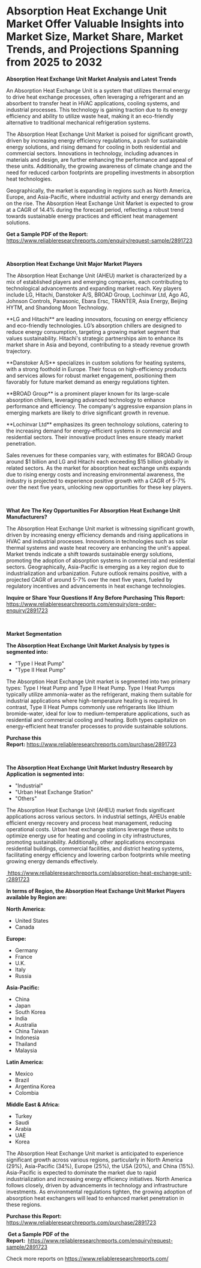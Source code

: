 <p><h1>Absorption Heat Exchange Unit Market Offer Valuable Insights into Market Size, Market Share, Market Trends, and Projections Spanning from 2025 to 2032</h1></p><p><strong>Absorption Heat Exchange Unit Market Analysis and Latest Trends</strong></p>
<p><p>An Absorption Heat Exchange Unit is a system that utilizes thermal energy to drive heat exchange processes, often leveraging a refrigerant and an absorbent to transfer heat in HVAC applications, cooling systems, and industrial processes. This technology is gaining traction due to its energy efficiency and ability to utilize waste heat, making it an eco-friendly alternative to traditional mechanical refrigeration systems.</p><p>The Absorption Heat Exchange Unit Market is poised for significant growth, driven by increasing energy efficiency regulations, a push for sustainable energy solutions, and rising demand for cooling in both residential and commercial sectors. Innovations in technology, including advances in materials and design, are further enhancing the performance and appeal of these units. Additionally, the growing awareness of climate change and the need for reduced carbon footprints are propelling investments in absorption heat technologies.</p><p>Geographically, the market is expanding in regions such as North America, Europe, and Asia-Pacific, where industrial activity and energy demands are on the rise. The Absorption Heat Exchange Unit Market is expected to grow at a CAGR of 14.4% during the forecast period, reflecting a robust trend towards sustainable energy practices and efficient heat management solutions.</p></p>
<p><strong>Get a Sample PDF of the Report:&nbsp;</strong> <a href="https://www.reliableresearchreports.com/enquiry/request-sample/2891723?utm_campaign=3265&utm_medium=2&utm_source=Github&utm_content=ia&utm_term=14032025&utm_id=absorption-heat-exchange-unit">https://www.reliableresearchreports.com/enquiry/request-sample/2891723</a></p>
<p>&nbsp;</p>
<p><strong>Absorption Heat Exchange Unit Major Market Players</strong></p>
<p><p>The Absorption Heat Exchange Unit (AHEU) market is characterized by a mix of established players and emerging companies, each contributing to technological advancements and expanding market reach. Key players include LG, Hitachi, Danstoker A/S, BROAD Group, Lochinvar Ltd, Ago AG, Johnson Controls, Panasonic, Ebara Ersc, TRANTER, Asia Energy, Beijing HYTM, and Shandong Moon Technology.</p><p>**LG and Hitachi** are leading innovators, focusing on energy efficiency and eco-friendly technologies. LG’s absorption chillers are designed to reduce energy consumption, targeting a growing market segment that values sustainability. Hitachi's strategic partnerships aim to enhance its market share in Asia and beyond, contributing to a steady revenue growth trajectory.</p><p>**Danstoker A/S** specializes in custom solutions for heating systems, with a strong foothold in Europe. Their focus on high-efficiency products and services allows for robust market engagement, positioning them favorably for future market demand as energy regulations tighten.</p><p>**BROAD Group** is a prominent player known for its large-scale absorption chillers, leveraging advanced technology to enhance performance and efficiency. The company's aggressive expansion plans in emerging markets are likely to drive significant growth in revenue.</p><p>**Lochinvar Ltd** emphasizes its green technology solutions, catering to the increasing demand for energy-efficient systems in commercial and residential sectors. Their innovative product lines ensure steady market penetration.</p><p>Sales revenues for these companies vary, with estimates for BROAD Group around $1 billion and LG and Hitachi each exceeding $15 billion globally in related sectors. As the market for absorption heat exchange units expands due to rising energy costs and increasing environmental awareness, the industry is projected to experience positive growth with a CAGR of 5-7% over the next five years, unlocking new opportunities for these key players.</p></p>
<p>&nbsp;</p>
<p><strong>What Are The Key Opportunities For Absorption Heat Exchange Unit Manufacturers?</strong></p>
<p><p>The Absorption Heat Exchange Unit market is witnessing significant growth, driven by increasing energy efficiency demands and rising applications in HVAC and industrial processes. Innovations in technologies such as solar thermal systems and waste heat recovery are enhancing the unit's appeal. Market trends indicate a shift towards sustainable energy solutions, promoting the adoption of absorption systems in commercial and residential sectors. Geographically, Asia-Pacific is emerging as a key region due to industrialization and urbanization. Future outlook remains positive, with a projected CAGR of around 5-7% over the next five years, fueled by regulatory incentives and advancements in heat exchange technologies.</p></p>
<p><strong>Inquire or Share Your Questions If Any Before Purchasing This Report:</strong> <a href="https://www.reliableresearchreports.com/enquiry/pre-order-enquiry/2891723?utm_campaign=3265&utm_medium=2&utm_source=Github&utm_content=ia&utm_term=14032025&utm_id=absorption-heat-exchange-unit">https://www.reliableresearchreports.com/enquiry/pre-order-enquiry/2891723</a></p>
<p>&nbsp;</p>
<p><strong>Market Segmentation</strong></p>
<p><strong>The Absorption Heat Exchange Unit Market Analysis by types is segmented into:</strong></p>
<p><ul><li>"Type I Heat Pump"</li><li>"Type II Heat Pump"</li></ul></p>
<p><p>The Absorption Heat Exchange Unit market is segmented into two primary types: Type I Heat Pump and Type II Heat Pump. Type I Heat Pumps typically utilize ammonia-water as the refrigerant, making them suitable for industrial applications where high-temperature heating is required. In contrast, Type II Heat Pumps commonly use refrigerants like lithium bromide-water, ideal for low to medium-temperature applications, such as residential and commercial cooling and heating. Both types capitalize on energy-efficient heat transfer processes to provide sustainable solutions.</p></p>
<p><strong>Purchase this Report:&nbsp;</strong><a href="https://www.reliableresearchreports.com/purchase/2891723?utm_campaign=3265&utm_medium=2&utm_source=Github&utm_content=ia&utm_term=14032025&utm_id=absorption-heat-exchange-unit">https://www.reliableresearchreports.com/purchase/2891723</a></p>
<p>&nbsp;</p>
<p><strong>The Absorption Heat Exchange Unit Market Industry Research by Application is segmented into:</strong></p>
<p><ul><li>"Industrial"</li><li>"Urban Heat Exchange Station"</li><li>"Others"</li></ul></p>
<p><p>The Absorption Heat Exchange Unit (AHEU) market finds significant applications across various sectors. In industrial settings, AHEUs enable efficient energy recovery and process heat management, reducing operational costs. Urban heat exchange stations leverage these units to optimize energy use for heating and cooling in city infrastructures, promoting sustainability. Additionally, other applications encompass residential buildings, commercial facilities, and district heating systems, facilitating energy efficiency and lowering carbon footprints while meeting growing energy demands effectively.</p></p>
<p><a href="https://www.reliableresearchreports.com/absorption-heat-exchange-unit-r2891723?utm_campaign=3265&utm_medium=2&utm_source=Github&utm_content=ia&utm_term=14032025&utm_id=absorption-heat-exchange-unit">&nbsp;https://www.reliableresearchreports.com/absorption-heat-exchange-unit-r2891723</a></p>
<p><strong>In terms of Region, the Absorption Heat Exchange Unit Market Players available by Region are:</strong></p>
<p>
    <p> <strong> North America: </strong>
        <ul>
            <li>United States</li>
            <li>Canada</li>
        </ul>
        </p> 
    <p> <strong> Europe: </strong>
        <ul>
            <li>Germany</li>
            <li>France</li>
            <li>U.K.</li>
            <li>Italy</li>
            <li>Russia</li>
        </ul>
        </p> 
    <p> <strong> Asia-Pacific: </strong>
        <ul>
            <li>China</li>
            <li>Japan</li>
            <li>South Korea</li>
            <li>India</li>
            <li>Australia</li>
            <li>China Taiwan</li>
            <li>Indonesia</li>
            <li>Thailand</li>
            <li>Malaysia</li>
        </ul>
        </p> 
    <p> <strong> Latin America: </strong>
        <ul>
            <li>Mexico</li>
            <li>Brazil</li>
            <li>Argentina Korea</li>
            <li>Colombia</li>
        </ul>
        </p> 
    <p> <strong> Middle East & Africa: </strong>
        <ul>
            <li>Turkey</li>
            <li>Saudi</li>
            <li>Arabia</li>
            <li>UAE</li>
            <li>Korea</li>
        </ul>
    </p>
    </p>
<p><p>The Absorption Heat Exchange Unit market is anticipated to experience significant growth across various regions, particularly in North America (29%), Asia-Pacific (34%), Europe (25%), the USA (20%), and China (15%). Asia-Pacific is expected to dominate the market due to rapid industrialization and increasing energy efficiency initiatives. North America follows closely, driven by advancements in technology and infrastructure investments. As environmental regulations tighten, the growing adoption of absorption heat exchangers will lead to enhanced market penetration in these regions.</p></p>
<p><strong>Purchase this Report: </strong><a href="https://www.reliableresearchreports.com/purchase/2891723?utm_campaign=3265&utm_medium=2&utm_source=Github&utm_content=ia&utm_term=14032025&utm_id=absorption-heat-exchange-unit">https://www.reliableresearchreports.com/purchase/2891723</a></p>
<p>&nbsp;<strong>Get a Sample PDF of the Report:&nbsp;&nbsp;</strong><a href="https://www.reliableresearchreports.com/enquiry/request-sample/2891723?utm_campaign=3265&utm_medium=2&utm_source=Github&utm_content=ia&utm_term=14032025&utm_id=absorption-heat-exchange-unit">https://www.reliableresearchreports.com/enquiry/request-sample/2891723</a></p>
<p><strong></strong></p>
<p>Check more reports on <a href="https://www.reliableresearchreports.com/?utm_campaign=3265&utm_medium=2&utm_source=Github&utm_content=ia&utm_term=14032025&utm_id=absorption-heat-exchange-unit">https://www.reliableresearchreports.com/</a></p>